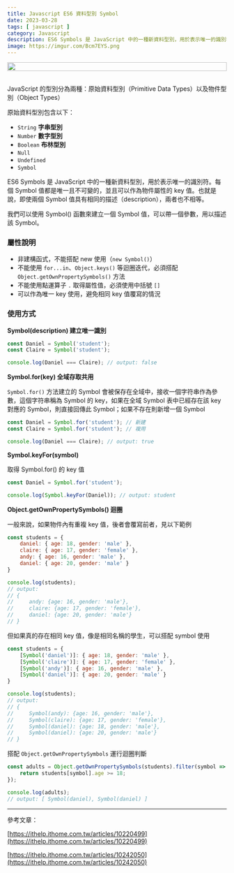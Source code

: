 ```yaml
---
title: Javascript ES6 資料型別 Symbol
date: 2023-03-28
tags: [ javascript ]
category: Javascript
description: ES6 Symbols 是 JavaScript 中的一種新資料型別，用於表示唯一的識別符。每個 Symbol 值都是唯一且不可變的，並且可以作為物件屬性的 key 值
image: https://imgur.com/Bcm7EYS.png
---
```


<div style="display: flex; justify-content: center; margin: 0 0 30px;">
    <img style="width: 100%; max-width: 700px;" src="https://imgur.com/Bcm7EYS.png">
</div>

JavaScript 的型別分為兩種：原始資料型別（Primitive Data Types）以及物件型別（Object Types）

原始資料型別包含以下：

- `String` **字串型別**
- `Number` **數字型別**
- `Boolean` **布林型別**
- `Null`
- `Undefined`
- `Symbol`

ES6 Symbols 是 JavaScript 中的一種新資料型別，用於表示唯一的識別符。每個 Symbol 值都是唯一且不可變的，並且可以作為物件屬性的 key 值。也就是說，即使兩個 Symbol 值具有相同的描述（description），兩者也不相等。

<!-- more -->

我們可以使用 Symbol() 函數來建立一個 Symbol 值，可以帶一個參數，用以描述該 Symbol。

### **屬性說明**

- 非建構函式，不能搭配 new 使用（`new Symbol()`）
- 不能使用 `for...in`、`Object.keys()` 等迴圈迭代，必須搭配 `Object.getOwnPropertySymbols()` 方法
- 不能使用點運算子 `.` 取得屬性值，必須使用中括號 `[]`
- 可以作為唯一 key 使用，避免相同 key 值覆寫的情況

### **使用方式**

**Symbol(description) 建立唯一識別**

```jsx
const Daniel = Symbol('student');
const Claire = Symbol('student');

console.log(Daniel === Claire); // output: false
```

**Symbol.for(key) 全域存取共用**

`Symbol.for()` 方法建立的 Symbol 會被保存在全域中，接收一個字符串作為參數，這個字符串稱為 Symbol 的 key，如果在全域 Symbol 表中已經存在該 key 對應的 Symbol，則直接回傳此 Symbol；如果不存在則新增一個 Symbol

```jsx
const Daniel = Symbol.for('student'); // 新建
const Claire = Symbol.for('student'); // 複用

console.log(Daniel === Claire); // output: true
```

**Symbol.keyFor(symbol)** 

取得 Symbol.for() 的 key 值

```jsx
const Daniel = Symbol.for('student');

console.log(Symbol.keyFor(Daniel)); // output: student
```

**Object.getOwnPropertySymbols() 迴圈**

一般來說，如果物件內有重複 key 值，後者會覆寫前者，見以下範例

```jsx
const students = {
    daniel: { age: 18, gender: 'male' },
    claire: { age: 17, gender: 'female' },
    andy: { age: 16, gender: 'male' },
    daniel: { age: 20, gender: 'male' }
}

console.log(students);
// output:
// {
//     andy: {age: 16, gender: 'male'},
//     claire: {age: 17, gender: 'female'},
//     daniel: {age: 20, gender: 'male'}
// }
```

但如果真的存在相同 key 值，像是相同名稱的學生，可以搭配 symbol 使用

```jsx
const students = {
    [Symbol('daniel')]: { age: 18, gender: 'male' },
    [Symbol('claire')]: { age: 17, gender: 'female' },
    [Symbol('andy')]: { age: 16, gender: 'male' },
    [Symbol('daniel')]: { age: 20, gender: 'male' }
}

console.log(students);
// output:
// {
//     Symbol(andy): {age: 16, gender: 'male'},
//     Symbol(claire): {age: 17, gender: 'female'},
//     Symbol(daniel): {age: 18, gender: 'male'},
//     Symbol(daniel): {age: 20, gender: 'male'}
// }
```

搭配 `Object.getOwnPropertySymbols` 運行迴圈判斷

```jsx
const adults = Object.getOwnPropertySymbols(students).filter(symbol => {
    return students[symbol].age >= 18;
});

console.log(adults);
// output: [ Symbol(daniel), Symbol(daniel) ]
```

---

參考文章：

[https://ithelp.ithome.com.tw/articles/10220499](https://ithelp.ithome.com.tw/articles/10220499)

[https://ithelp.ithome.com.tw/articles/10242050](https://ithelp.ithome.com.tw/articles/10242050)